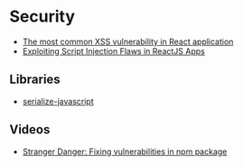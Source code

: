 # Security

* [The most common XSS vulnerability in React application](https://medium.com/node-security/the-most-common-xss-vulnerability-in-react-js-applications-2bdffbcc1fa0)
* [Exploiting Script Injection Flaws in ReactJS Apps](https://medium.com/dailyjs/exploiting-script-injection-flaws-in-reactjs-883fb1fe36c1)

## Libraries

* [serialize-javascript](https://github.com/yahoo/serialize-javascript)

## Videos

* [Stranger Danger: Fixing vulnerabilities in npm package ](https://www.youtube.com/watch?v=GtVStvEywzU)